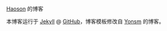 [Haoson](http://Haoson.github.io) 的博客

本博客运行于 [Jekyll](http://jekyllrb.com) @ [GitHub](http://github.com/Haoson/Haoson.github.io)，博客模板修改自 [Yonsm](http://yonsm.net/) 的博客。

